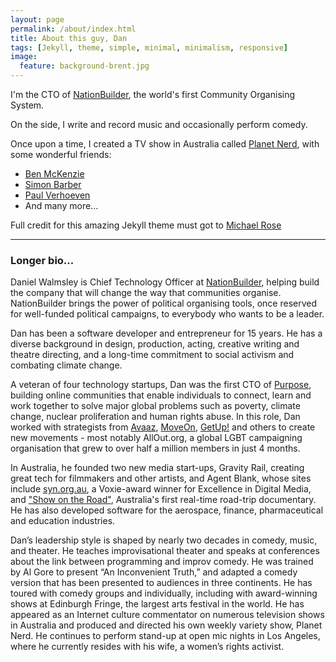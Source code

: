 ```yaml
---
layout: page
permalink: /about/index.html
title: About this guy, Dan
tags: [Jekyll, theme, simple, minimal, minimalism, responsive]
image:
  feature: background-brent.jpg
---
```


I'm the CTO of [NationBuilder](http://nationbuilder.com), the world's first Community Organising System.

On the side, I write and record music and occasionally perform comedy.

Once upon a time, I created a TV show in Australia called [Planet Nerd](http://en.wikipedia.org/wiki/Planet_Nerd), with some wonderful friends:

* [Ben McKenzie](http://labcoatman.com.au/)
* [Simon Barber](http://about.me/simonbarber)
* [Paul Verhoeven](http://en.wikipedia.org/wiki/Paul_Verhoeven_(Australia))
* And many more...

Full credit for this amazing Jekyll theme must got to [Michael Rose](http://mademistakes)

---

### Longer bio... ###

Daniel Walmsley is Chief Technology Officer at [NationBuilder](http://nationbuilder.com), helping build the company that will change the way that communities organise. NationBuilder brings the power of political organising tools, once reserved for well-funded political campaigns, to everybody who wants to be a leader.

Dan has been a software developer and entrepreneur for 15 years. He has a diverse background in design, production, acting, creative writing and theatre directing, and a long-time commitment to social activism and combating climate change.

A veteran of four technology startups, Dan was the first CTO of [Purpose](http://purpose.com), building online communities that enable individuals to connect, learn and work together to solve major global problems such as poverty, climate change, nuclear proliferation and human rights abuse. In this role, Dan worked with strategists from [Avaaz](http://avaaz.org), [MoveOn](http://moveon.org), [GetUp!](http://getup.org.au) and others to create new movements - most notably AllOut.org, a global LGBT campaigning organisation that grew to over half a million members in just 4 months.

In Australia, he founded two new media start-ups, Gravity Rail, creating great tech for filmmakers and other artists, and Agent Blank, whose sites include [syn.org.au](http://syn.org.au), a Voxie-award winner for Excellence in Digital Media, and ["Show on the Road"](http://blip.tv/chloe-hall-show-on-the-road), Australia's first real-time road-trip documentary. He has also developed software for the aerospace, finance, pharmaceutical and education industries.

Dan’s leadership style is shaped by nearly two decades in comedy, music, and theater. He teaches improvisational theater and speaks at conferences about the link between programming and improv comedy. He was trained by Al Gore to present “An Inconvenient Truth,” and adapted a comedy version that has been presented to audiences in three continents. He has toured with comedy groups and individually, including with award-winning shows at Edinburgh Fringe, the largest arts festival in the world. He has appeared as an Internet culture commentator on numerous television shows in Australia and produced and directed his own weekly variety show, Planet Nerd. He continues to perform stand-up at open mic nights in Los Angeles, where he currently resides with his wife, a women’s rights activist.